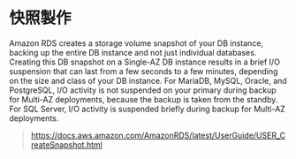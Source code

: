 # 快照製作

Amazon RDS creates a storage volume snapshot of your DB instance, backing up the entire DB instance and not just individual databases. Creating this DB snapshot on a Single-AZ DB instance results in a brief I/O suspension that can last from a few seconds to a few minutes, depending on the size and class of your DB instance. For MariaDB, MySQL, Oracle, and PostgreSQL, I/O activity is not suspended on your primary during backup for Multi-AZ deployments, because the backup is taken from the standby. For SQL Server, I/O activity is suspended briefly during backup for Multi-AZ deployments.

> https://docs.aws.amazon.com/AmazonRDS/latest/UserGuide/USER_CreateSnapshot.html

